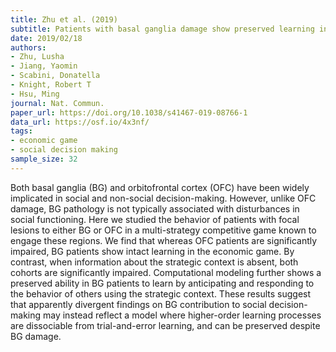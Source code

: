 ```yaml
---
title: Zhu et al. (2019)
subtitle: Patients with basal ganglia damage show preserved learning in an economic game
date: 2019/02/18
authors:
- Zhu, Lusha
- Jiang, Yaomin
- Scabini, Donatella
- Knight, Robert T
- Hsu, Ming
journal: Nat. Commun.
paper_url: https://doi.org/10.1038/s41467-019-08766-1
data_url: https://osf.io/4x3nf/
tags:
- economic game
- social decision making
sample_size: 32
---
```


Both basal ganglia (BG) and orbitofrontal cortex (OFC) have been widely implicated in social and non-social decision-making. However, unlike OFC damage, BG pathology is not typically associated with disturbances in social functioning. Here we studied the behavior of patients with focal lesions to either BG or OFC in a multi-strategy competitive game known to engage these regions. We find that whereas OFC patients are significantly impaired, BG patients show intact learning in the economic game. By contrast, when information about the strategic context is absent, both cohorts are significantly impaired. Computational modeling further shows a preserved ability in BG patients to learn by anticipating and responding to the behavior of others using the strategic context. These results suggest that apparently divergent findings on BG contribution to social decision-making may instead reflect a model where higher-order learning processes are dissociable from trial-and-error learning, and can be preserved despite BG damage.
